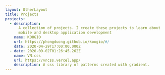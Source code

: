 ```yaml
---
layout: OtherLayout
title: Projects
projects:
  - description:
      A collection of projects. I create these projects to learn about
      mobile and desktop application development
    name: KOOGIO
    url: https://phongduong.github.io/koogio/#/
    date: 2020-04-29T17:00:00.000Z
  - date: 2020-09-02T01:26:45.262Z
    name: VN.css
    url: https://vncss.vercel.app/
    description: A css library of patterns created with gradient.
---
```


<pages-Projects />

